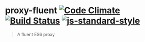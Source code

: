 # proxy-fluent [![Code Climate](https://codeclimate.com/github/ileri/proxy-fluent/badges/gpa.svg)](https://codeclimate.com/github/ileri/proxy-fluent) [![Build Status](https://travis-ci.org/ileri/proxy-fluent.svg)](https://travis-ci.org/ileri/proxy-fluent) [![js-standard-style](https://img.shields.io/badge/code%20style-standard-brightgreen.svg?style=flat)](https://github.com/feross/standard)
> A fluent ES6 proxy
